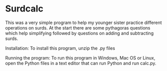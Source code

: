 #  Surdcalc 

This was a very simple program to help my younger sister practice different operations on surds.
At the start there are some pythagoras questions which help simplifying followed by questions on adding and subtracting surds.

Installation:
To install this program, unzip the .py files

Running the program:
To run this program in Windows, Mac OS or Linux, open the Python files in a text editor that can
run Python and run calc.py.

